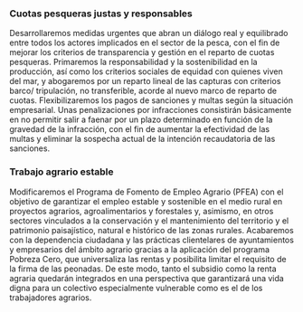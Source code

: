 ### Cuotas pesqueras justas y responsables
Desarrollaremos medidas urgentes que abran un diálogo
real y equilibrado entre todos los actores implicados en
el sector de la pesca, con el fin de mejorar los criterios de
transparencia y gestión en el reparto de cuotas pesqueras.
Primaremos la responsabilidad y la sostenibilidad en la
producción, así como los criterios sociales de equidad
con quienes viven del mar, y abogaremos por un reparto
lineal de las capturas con criterios barco/ tripulación, no
transferible, acorde al nuevo marco de reparto de cuotas.
Flexibilizaremos los pagos de sanciones y multas según
la situación empresarial. Unas penalizaciones por infracciones
consistirán básicamente en no permitir salir
a faenar por un plazo determinado en función de la gravedad
de la infracción, con el fin de aumentar la efectividad
de las multas y eliminar la sospecha actual de la
intención recaudatoria de las sanciones.

### Trabajo agrario estable
Modificaremos el Programa de Fomento de Empleo Agrario
(PFEA) con el objetivo de garantizar el empleo estable
y sostenible en el medio rural en proyectos agrarios, agroalimentarios
y forestales y, asimismo, en otros sectores
vinculados a la conservación y el mantenimiento del territorio
y el patrimonio paisajístico, natural e histórico de
las zonas rurales.
Acabaremos con la dependencia ciudadana y las prácticas
clientelares de ayuntamientos y empresarios del ámbito
agrario gracias a la aplicación del programa Pobreza Cero,
que universaliza las rentas y posibilita limitar el requisito
de la firma de las peonadas.
De este modo, tanto el subsidio como la renta agraria
quedarán integrados en una perspectiva que garantizará
una vida digna para un colectivo especialmente vulnerable
como es el de los trabajadores agrarios.
